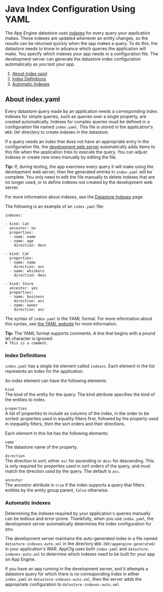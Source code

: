 # Java Index Configuration Using YAML

  

The App Engine datastore uses [indexes](https://web.archive.org/web/20160424225359/https://cloud.google.com/appengine/docs/java/datastore/indexes) for every query your application makes. These indexes are updated whenever an entity changes, so the results can be returned quickly when the app makes a query. To do this, the datastore needs to know in advance which queries the application will make. You specify which indexes your app needs in a configuration file. The development server can generate the datastore index configuration automatically as you test your app.

1.  [About index.yaml](#About_index_yaml)
2.  [Index Definitions](#Index_Definitions)
3.  [Automatic Indexes](#Automatic_and_Manual_Indexes)

## About index.yaml

Every datastore query made by an application needs a corresponding index. Indexes for simple queries, such as queries over a single property, are created automatically. Indexes for complex queries must be defined in a configuration file named `index.yaml`. This file is stored in the application's `WEB-INF` directory to create indexes in the datastore.

If a query needs an index that does not have an appropriate entry in the configuration file, the [development web server](https://web.archive.org/web/20160424225359/https://cloud.google.com/appengine/docs/java/tools/devserver) automatically adds items to this file when the application tries to execute the query. You can adjust indexes or create new ones manually by editing the file.

**Tip:** If, during testing, the app exercises every query it will make using the development web server, then the generated entries in `index.yaml` will be complete. You only need to edit the file manually to delete indexes that are no longer used, or to define indexes not created by the development web server.

For more information about indexes, see the [Datastore Indexes](https://web.archive.org/web/20160424225359/https://cloud.google.com/appengine/docs/java/datastore/indexes) page.

The following is an example of an `index.yaml` file:

```
indexes:

- kind: Cat
  ancestor: no
  properties:
  - name: name
  - name: age
    direction: desc

- kind: Cat
  properties:
  - name: name
    direction: asc
  - name: whiskers
    direction: desc

- kind: Store
  ancestor: yes
  properties:
  - name: business
    direction: asc
  - name: owner
    direction: asc
```

The syntax of `index.yaml` is the YAML format. For more information about this syntax, see [the YAML website](https://web.archive.org/web/20160424225359/http://www.yaml.org/) for more information.

**Tip:** The YAML format supports comments. A line that begins with a pound (`#`) character is ignored:  
`# This is a comment.`

### Index Definitions

`index.yaml` has a single list element called `indexes`. Each element in the list represents an index for the application.

An index element can have the following elements:

`kind`  
The kind of the entity for the query. The kind attribute specifies the kind of the entities to index.

`properties`  
A list of properties to include as columns of the index, in the order to be sorted: properties used in equality filters first, followed by the property used in inequality filters, then the sort orders and their directions.

Each element in this list has the following elements:

`name`  
The datastore name of the property.

`direction`  
The direction to sort, either `asc` for ascending or `desc` for descending. This is only required for properties used in sort orders of the query, and must match the direction used by the query. The default is `asc`.

`ancestor`  
The ancestor attribute is `true` if the index supports a query that filters entities by the entity group parent, `false` otherwise.

### Automatic Indexes

Determining the indexes required by your application's queries manually can be tedious and error-prone. Thankfully, when you use `index.yaml`, the development server automatically determines the index configuration for you.

The development server maintains the auto-generated index in a file named `datastore-indexes-auto.xml` in the directory `WEB-INF/appengine-generated/` in your application's WAR. AppCfg uses both `index.yaml` and `datastore-indexes-auto.xml` to determine which indexes need to be built for your app on App Engine.

If you have an app running in the development server, and it attempts a datastore query for which there is no corresponding index in either `index.yaml` or `datastore-indexes-auto.xml`, then the server adds the appropriate configuration to `datastore-indexes-auto.xml`.
